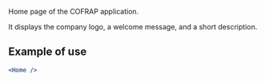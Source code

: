 Home page of the COFRAP application.

It displays the company logo, a welcome message, and a short description.

## Example of use

```jsx
<Home />
